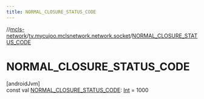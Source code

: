 ```yaml
---
title: NORMAL_CLOSURE_STATUS_CODE
---
```

//[mcls-network](../../index.html)/[tv.mycujoo.mclsnetwork.network.socket](index.html)/[NORMAL_CLOSURE_STATUS_CODE](-n-o-r-m-a-l_-c-l-o-s-u-r-e_-s-t-a-t-u-s_-c-o-d-e.html)



# NORMAL_CLOSURE_STATUS_CODE



[androidJvm]\
const val [NORMAL_CLOSURE_STATUS_CODE](-n-o-r-m-a-l_-c-l-o-s-u-r-e_-s-t-a-t-u-s_-c-o-d-e.html): [Int](https://kotlinlang.org/api/latest/jvm/stdlib/kotlin/-int/index.html) = 1000




